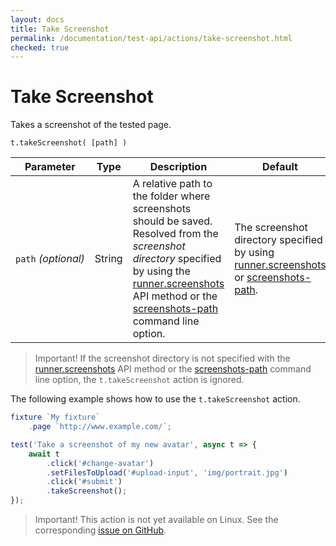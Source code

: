 ```yaml
---
layout: docs
title: Take Screenshot
permalink: /documentation/test-api/actions/take-screenshot.html
checked: true
---
```

# Take Screenshot

Takes a screenshot of the tested page.

```text
t.takeScreenshot( [path] )
```

Parameter           | Type   | Description                                                                                           | Default
------------------- | ------ | ----------------------------------------------------------------------------------------------------- | ----------
`path`&#160;*(optional)* | String | A relative path to the folder where screenshots should be saved. Resolved from the *screenshot directory* specified by using the [runner.screenshots](../../using-testcafe/programming-interface/runner.md#screenshots) API method or the [screenshots-path](../../using-testcafe/command-line-interface.md#-s-path---screenshots-path) command line option. | The screenshot directory specified by using [runner.screenshots](../../using-testcafe/programming-interface/runner.md#screenshots) or [screenshots-path](../../using-testcafe/command-line-interface.md#-s-path---screenshots-path).

> Important! If the screenshot directory is not specified with the [runner.screenshots](../../using-testcafe/programming-interface/runner.md#screenshots) API method or the [screenshots-path](../../using-testcafe/command-line-interface.md#-s-path---screenshots-path) command line option,
> the `t.takeScreenshot` action is ignored.

The following example shows how to use the `t.takeScreenshot` action.

```js
fixture `My fixture`
    .page `http://www.example.com/`;

test('Take a screenshot of my new avatar', async t => {
    await t
        .click('#change-avatar')
        .setFilesToUpload('#upload-input', 'img/portrait.jpg')
        .click('#submit')
        .takeScreenshot();
});
```

> Important! This action is not yet available on Linux.
> See the corresponding [issue on GitHub](https://github.com/DevExpress/testcafe-browser-natives/issues/12).
